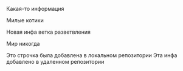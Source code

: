 Какая-то информация

Милые котики


Новая инфа ветка разветвления


Мир никогда

Это строчка была добавлена в локальном репозитории
Эта инфа добавлено в удаленном репозитории
